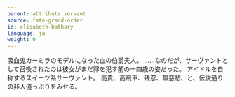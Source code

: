 ```yaml
---
parent: attribute.servant
source: fate-grand-order
id: elisabeth-bathory
language: ja
weight: 0
---
```


吸血鬼カーミラのモデルになった血の伯爵夫人。
……なのだが、サーヴァントとして召喚されたのは彼女がまだ罪を犯す前の十四歳の姿だった。
アイドルを自称するスイーツ系サーヴァント。
高貴、高飛車、残忍、無慈悲、と、伝説通りの非人道っぷりをみせる。
